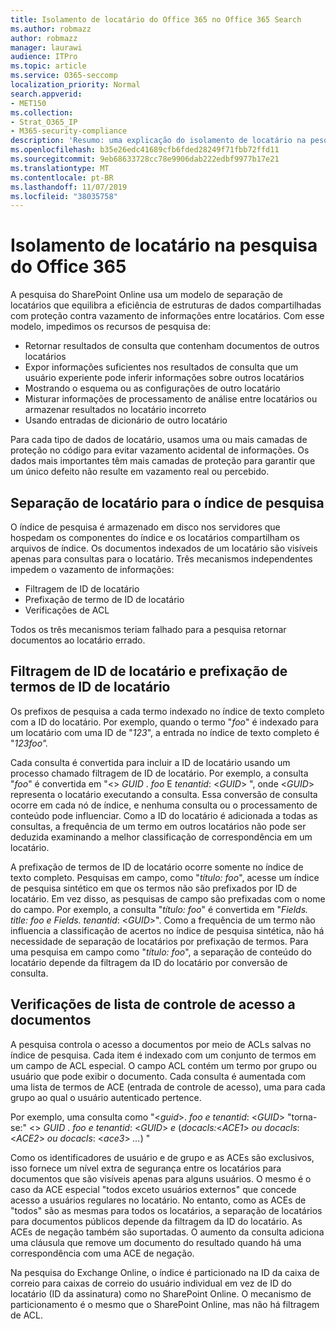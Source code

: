 ```yaml
---
title: Isolamento de locatário do Office 365 no Office 365 Search
ms.author: robmazz
author: robmazz
manager: laurawi
audience: ITPro
ms.topic: article
ms.service: O365-seccomp
localization_priority: Normal
search.appverid:
- MET150
ms.collection:
- Strat_O365_IP
- M365-security-compliance
description: 'Resumo: uma explicação do isolamento de locatário na pesquisa do Office 365.'
ms.openlocfilehash: b35e26edc41689cfb6fded28249f71fbb72ffd11
ms.sourcegitcommit: 9eb68633728cc78e9906dab222edbf9977b17e21
ms.translationtype: MT
ms.contentlocale: pt-BR
ms.lasthandoff: 11/07/2019
ms.locfileid: "38035758"
---
```

# <a name="tenant-isolation-in-office-365-search"></a>Isolamento de locatário na pesquisa do Office 365

A pesquisa do SharePoint Online usa um modelo de separação de locatários que equilibra a eficiência de estruturas de dados compartilhadas com proteção contra vazamento de informações entre locatários. Com esse modelo, impedimos os recursos de pesquisa de:

- Retornar resultados de consulta que contenham documentos de outros locatários
- Expor informações suficientes nos resultados de consulta que um usuário experiente pode inferir informações sobre outros locatários
- Mostrando o esquema ou as configurações de outro locatário
- Misturar informações de processamento de análise entre locatários ou armazenar resultados no locatário incorreto
- Usando entradas de dicionário de outro locatário

Para cada tipo de dados de locatário, usamos uma ou mais camadas de proteção no código para evitar vazamento acidental de informações. Os dados mais importantes têm mais camadas de proteção para garantir que um único defeito não resulte em vazamento real ou percebido.

## <a name="tenant-separation-for-the-search-index"></a>Separação de locatário para o índice de pesquisa

O índice de pesquisa é armazenado em disco nos servidores que hospedam os componentes do índice e os locatários compartilham os arquivos de índice. Os documentos indexados de um locatário são visíveis apenas para consultas para o locatário. Três mecanismos independentes impedem o vazamento de informações:

- Filtragem de ID de locatário
- Prefixação de termo de ID de locatário
- Verificações de ACL

Todos os três mecanismos teriam falhado para a pesquisa retornar documentos ao locatário errado.

## <a name="tenant-id-filtering-and-tenant-id-term-prefixing"></a>Filtragem de ID de locatário e prefixação de termos de ID de locatário

Os prefixos de pesquisa a cada termo indexado no índice de texto completo com a ID do locatário. Por exemplo, quando o termo "*foo*" é indexado para um locatário com uma ID de "*123*", a entrada no índice de texto completo é "*123foo".*

Cada consulta é convertida para incluir a ID de locatário usando um processo chamado filtragem de ID de locatário. Por exemplo, a consulta "*foo*" é convertida em "<> *GUID* . *foo* E *tenantid*: <*GUID*> ", onde <*GUID*> representa o locatário executando a consulta. Essa conversão de consulta ocorre em cada nó de índice, e nenhuma consulta ou o processamento de conteúdo pode influenciar. Como a ID do locatário é adicionada a todas as consultas, a frequência de um termo em outros locatários não pode ser deduzida examinando a melhor classificação de correspondência em um locatário.

A prefixação de termos de ID de locatário ocorre somente no índice de texto completo. Pesquisas em campo, como "*título: foo*", acesse um índice de pesquisa sintético em que os termos não são prefixados por ID de locatário. Em vez disso, as pesquisas de campo são prefixadas com o nome do campo. Por exemplo, a consulta "*título: foo*" é convertida em "*Fields. title: foo e Fields. tenantid*: <*GUID*>". Como a frequência de um termo não influencia a classificação de acertos no índice de pesquisa sintética, não há necessidade de separação de locatários por prefixação de termos. Para uma pesquisa em campo como "*título: foo*", a separação de conteúdo do locatário depende da filtragem da ID do locatário por conversão de consulta.

## <a name="document-access-control-list-checks"></a>Verificações de lista de controle de acesso a documentos

A pesquisa controla o acesso a documentos por meio de ACLs salvas no índice de pesquisa. Cada item é indexado com um conjunto de termos em um campo de ACL especial. O campo ACL contém um termo por grupo ou usuário que pode exibir o documento. Cada consulta é aumentada com uma lista de termos de ACE (entrada de controle de acesso), uma para cada grupo ao qual o usuário autenticado pertence.

Por exemplo, uma consulta como "<*guid*>. *foo e tenantid*: <*GUID*> "torna-se:" <> *GUID* . *foo e tenantid*: <*GUID*> *e* (*docacls:*<*ACE1*> *ou docacls*: <*ACE2*> *ou docacls*: <*ace3*> *...*) "

Como os identificadores de usuário e de grupo e as ACEs são exclusivos, isso fornece um nível extra de segurança entre os locatários para documentos que são visíveis apenas para alguns usuários. O mesmo é o caso da ACE especial "todos exceto usuários externos" que concede acesso a usuários regulares no locatário. No entanto, como as ACEs de "todos" são as mesmas para todos os locatários, a separação de locatários para documentos públicos depende da filtragem da ID do locatário. As ACEs de negação também são suportadas. O aumento da consulta adiciona uma cláusula que remove um documento do resultado quando há uma correspondência com uma ACE de negação.

Na pesquisa do Exchange Online, o índice é particionado na ID da caixa de correio para caixas de correio do usuário individual em vez de ID do locatário (ID da assinatura) como no SharePoint Online. O mecanismo de particionamento é o mesmo que o SharePoint Online, mas não há filtragem de ACL.

